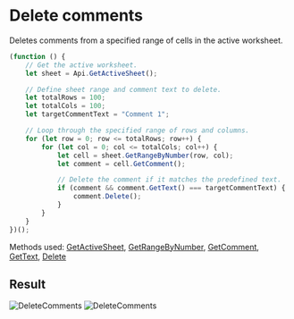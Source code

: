 # Delete comments

Deletes comments from a specified range of cells in the active worksheet.

```ts
(function () {
    // Get the active worksheet.
    let sheet = Api.GetActiveSheet();

    // Define sheet range and comment text to delete.
    let totalRows = 100;
    let totalCols = 100;
    let targetCommentText = "Comment 1";

    // Loop through the specified range of rows and columns.
    for (let row = 0; row <= totalRows; row++) {
        for (let col = 0; col <= totalCols; col++) {
            let cell = sheet.GetRangeByNumber(row, col);
            let comment = cell.GetComment();

            // Delete the comment if it matches the predefined text.
            if (comment && comment.GetText() === targetCommentText) {
                comment.Delete();
            }
        }
    }
})();
```

Methods used: [GetActiveSheet](/docs/office-api/usage-api/spreadsheet-api/Api/Methods/GetActiveSheet.md), [GetRangeByNumber](/docs/office-api/usage-api/spreadsheet-api/ApiWorksheet/Methods/GetRangeByNumber.md), [GetComment](/docs/office-api/usage-api/spreadsheet-api/ApiRange/Methods/GetComment.md), [GetText](/docs/office-api/usage-api/spreadsheet-api/ApiComment/Methods/GetText.md), [Delete](/docs/office-api/usage-api/spreadsheet-api/ApiComment/Methods/Delete.md)

## Result

![DeleteComments](/assets/images/plugins/delete-comments.png#gh-light-mode-only)
![DeleteComments](/assets/images/plugins/delete-comments.dark.png#gh-dark-mode-only)
